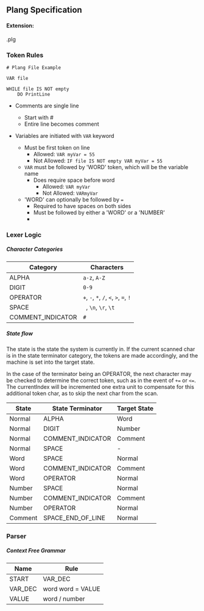 
## Plang Specification
#### Extension: 
.plg
### Token Rules
```
# Plang File Example

VAR file

WHILE file IS NOT empty
    DO PrintLine
```
 - Comments are single line
    - Start with #
    - Entire line becomes comment
    
 - Variables are initiated with `VAR` keyword
    - Must be first token on line
        - Allowed: `VAR myVar = 55`
        - Not Allowed: `IF file IS NOT empty VAR myVar = 55`
    - `VAR` must be followed by 'WORD' token, which will be the variable name
        - Does require space before word
            - Allowed: `VAR myVar`
            - Not Allowed: `VARmyVar`
    - 'WORD' can optionally be followed by `=`
        - Required to have spaces on both sides
        - Must be followed by either a 'WORD' or a 'NUMBER'
        - 
### Lexer Logic
##### Character Categories

Category | Characters
---------|-----------
ALPHA|`a-z`, `A-Z`
DIGIT|`0-9`
OPERATOR|`+`, `-`, `*`, `/`, `<`, `>`, `=`, `!`
SPACE|` `, `\n`, `\r`, `\t`
COMMENT_INDICATOR|`#`

##### State flow

The state is the state the system is currently in. If the current scanned char is in the state terminator category, the tokens are made accordingly, and the machine is set into the target state.

In the case of the terminator being an OPERATOR, the next character may be checked to determine the correct token, such as in the event of `+=` or `<=`. 
The currentIndex will be incremented one extra unit to compensate for this additional token char, as to skip the next char from the scan.

State | State Terminator | Target State
----|-----|-----
Normal|ALPHA|Word
Normal|DIGIT|Number
Normal|COMMENT_INDICATOR|Comment
Normal|SPACE|-
Word|SPACE|Normal
Word|COMMENT_INDICATOR|Comment
Word|OPERATOR|Normal
Number|SPACE|Normal
Number|COMMENT_INDICATOR|Comment
Number|OPERATOR|Normal
Comment|SPACE_END_OF_LINE|Normal

### Parser

##### Context Free Grammar


Name | Rule
---- | ----
START | VAR_DEC
VAR_DEC | word word = VALUE
VALUE | word / number
 